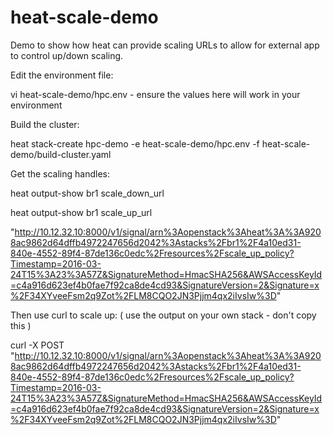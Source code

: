 # heat-scale-demo
Demo to show how heat can provide scaling URLs to allow for external app to control up/down scaling.

Edit the environment file:

vi heat-scale-demo/hpc.env  - ensure the values here will work in your environment

Build the cluster:

heat stack-create hpc-demo -e heat-scale-demo/hpc.env -f heat-scale-demo/build-cluster.yaml 

Get the scaling handles:
 
 heat output-show br1 scale_down_url

 heat output-show br1 scale_up_url

"http://10.12.32.10:8000/v1/signal/arn%3Aopenstack%3Aheat%3A%3A9208ac9862d64dffb4972247656d2042%3Astacks%2Fbr1%2F4a10ed31-840e-4552-89f4-87de136c0edc%2Fresources%2Fscale_up_policy?Timestamp=2016-03-24T15%3A23%3A57Z&SignatureMethod=HmacSHA256&AWSAccessKeyId=c4a916d623ef4b0fae7f92ca8de4cd93&SignatureVersion=2&Signature=x%2F34XYveeFsm2q9Zot%2FLM8CQO2JN3Pjjm4qx2iIvsIw%3D"

Then use curl to scale up:  ( use the output on your own stack - don't copy this )

curl -X POST "http://10.12.32.10:8000/v1/signal/arn%3Aopenstack%3Aheat%3A%3A9208ac9862d64dffb4972247656d2042%3Astacks%2Fbr1%2F4a10ed31-840e-4552-89f4-87de136c0edc%2Fresources%2Fscale_up_policy?Timestamp=2016-03-24T15%3A23%3A57Z&SignatureMethod=HmacSHA256&AWSAccessKeyId=c4a916d623ef4b0fae7f92ca8de4cd93&SignatureVersion=2&Signature=x%2F34XYveeFsm2q9Zot%2FLM8CQO2JN3Pjjm4qx2iIvsIw%3D"
